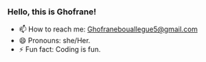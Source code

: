 ### Hello, this is Ghofrane!

- 📫 How to reach me: Ghofranebouallegue5@gmail.com
- 😄 Pronouns: she/Her.
- ⚡ Fun fact: Coding is fun.


